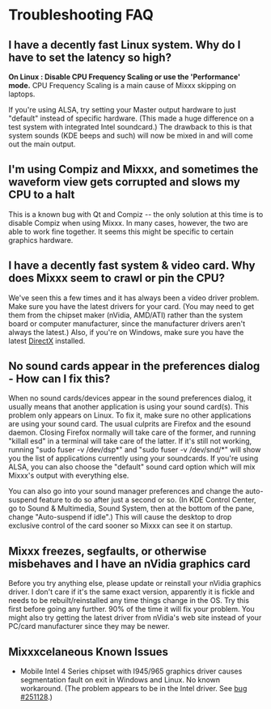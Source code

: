 # Troubleshooting FAQ

## I have a decently fast Linux system. Why do I have to set the latency so high?

**On Linux : Disable CPU Frequency Scaling or use the 'Performance'
mode.** CPU Frequency Scaling is a main cause of Mixxx skipping on
laptops.

If you're using ALSA, try setting your Master output hardware to just
"default" instead of specific hardware. (This made a huge difference on
a test system with integrated Intel soundcard.) The drawback to this is
that system sounds (KDE beeps and such) will now be mixed in and will
come out the main output.

## I'm using Compiz and Mixxx, and sometimes the waveform view gets corrupted and slows my CPU to a halt

This is a known bug with Qt and Compiz -- the only solution at this time
is to disable Compiz when using Mixxx. In many cases, however, the two
are able to work fine together. It seems this might be specific to
certain graphics hardware.

## I have a decently fast system & video card. Why does Mixxx seem to crawl or pin the CPU?

We've seen this a few times and it has always been a video driver
problem. Make sure you have the latest drivers for your card. (You may
need to get them from the chipset maker (nVidia, AMD/ATI) rather than
the system board or computer manufacturer, since the manufacturer
drivers aren't always the latest.) Also, if you're on Windows, make sure
you have the latest [DirectX](http://www.microsoft.com/directx)
installed.

## No sound cards appear in the preferences dialog - How can I fix this?

When no sound cards/devices appear in the sound preferences dialog, it
usually means that another application is using your sound card(s). This
problem only appears on Linux. To fix it, make sure no other
applications are using your sound card. The usual culprits are Firefox
and the esound daemon. Closing Firefox normally will take care of the
former, and running "killall esd" in a terminal will take care of the
latter. If it's still not working, running "sudo fuser -v /dev/dsp\*"
and "sudo fuser -v /dev/snd/\*" will show you the list of applications
currently using your soundcards. If you're using ALSA, you can also
choose the "default" sound card option which will mix Mixxx's output
with everything else.

You can also go into your sound manager preferences and change the
auto-suspend feature to do so after just a second or so. (In KDE Control
Center, go to Sound & Multimedia, Sound System, then at the bottom of
the pane, change "Auto-suspend if idle".) This will cause the desktop to
drop exclusive control of the card sooner so Mixxx can see it on
startup.

## Mixxx freezes, segfaults, or otherwise misbehaves and I have an nVidia graphics card

Before you try anything else, please update or reinstall your nVidia
graphics driver. I don't care if it's the same exact version, apparently
it is fickle and needs to be rebuilt/reinstalled any time things change
in the OS. Try this first before going any further. 90% of the time it
will fix your problem. You might also try getting the latest driver from
nVidia's web site instead of your PC/card manufacturer since they may be
newer.

## Mixxxcelaneous Known Issues

  - Mobile Intel 4 Series chipset with I945/965 graphics driver causes
    segmentation fault on exit in Windows and Linux. No known
    workaround. (The problem appears to be in the Intel driver. See [bug
    \#251128](https://bugs.launchpad.net/bugs/251128).)
